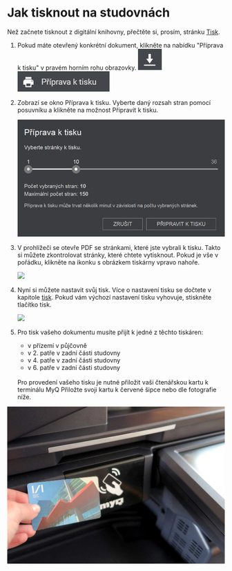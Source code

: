 # Jak tisknout na studovnách
<div class="alert alert-info text-center" role="alert">
    Než začnete tisknout z digitální knihovny, přečtěte si, prosím, stránku 
    <a href="/cs/tisk" class="alert-link">Tisk</a>.
</div>

1. Pokud máte otevřený konkrétní dokument, klikněte na nabídku "Příprava k tisku" v pravém horním rohu obrazovky. 
    ![](/images/help/jakTisknout/tlacitkoGenerovaniTisk.png)
    ![](/images/help/jakTisknout/pripravaTisk.png)

2. Zobrazí se okno Příprava k tisku. Vyberte daný rozsah stran pomocí posuvníku a klikněte na možnost Připravit k tisku. 

    ![](/images/help/jakTisknout/tisk.png)

3. V prohlížeči se otevře PDF se stránkami, které jste vybrali k tisku. Takto si můžete zkontrolovat stránky, které chtete vytisknout.
   Pokud je vše v pořádku, klikněte na ikonku s obrázkem tiskárny vpravo nahoře.

    ![](/images/help/jakTisknout/step5.png)

6. Nyní si můžete nastavit svůj tisk. Více o nastavení tisku se dočtete v kapitole [tisk](/cs/tisk). 
   Pokud vám výchozí nastavení tisku vyhovuje, stiskněte tlačítko tisk.
   
   ![](/images/help/jakTisknout/tisknout.png)
   
7. Pro tisk vašeho dokumentu musíte přijít k jedné z těchto tiskáren:  

     * v přízemí v půjčovně 
     * v 2. patře v zadní části studovny 
     * v 4. patře v zadní části studovny 
     * v 6. patře v zadní části studovny
     
   <br> 
   Pro provedení vašeho tisku je nutné přiložit vaši čtenářskou kartu k terminálu MyQ 
   Přiložte svoji kartu k červené šipce nebo dle fotografie níže. 
  ![](/images/help/jakTisknout/terminal.png)
